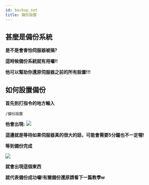 ```yaml
---
id: backup_set
title: 備份設置
---
```

## 甚麼是備份系統
**是不是會害怕伺服器被搞?**

**這時候備份系統就有用囉!!**

**他可以幫助你還原伺服器之前的所有設置!!!**

## 如何設置備份
**首先到打指令的地方輸入**

`/備份設置`

**他會出現:**
![](https://cdn.discordapp.com/attachments/991337796960784424/997368863140364308/unknown.png)

**這邊就是等待如果伺服器真的很大的話，可能會需要5分鐘也不一定喔!**

**等到備份完成**

![](https://cdn.discordapp.com/attachments/991337796960784424/997370332463775834/unknown.png)

**就會出現這個東西**

**就代表備份成功囉!有關備份還原請看下一篇教學w**
